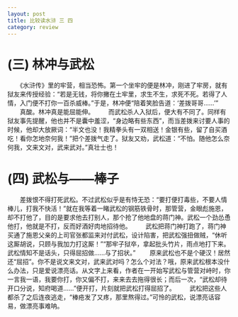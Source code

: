 ```yaml
---
layout: post
title: 比较读水浒 三 四
category: review
---
```


# (三) 林冲与武松
　　《水浒传》里的牢营，相当恐怖。第一个坐牢的便是林冲，刚进了牢房，就有狱友来传授经验：“若是无钱，将你撇在土牢里，求生不生，求死不死。若得了人情，入门便不打你一百杀威棒。”于是，林冲便“陪着笑脸告道：‘差拨哥哥……’”
　　真酸。林冲真是能屈能伸。
　　而武松杀人入狱后，便大有不同了。同样有狱友事先提醒，他也并不是囊中羞涩，“身边略有些东西”，而当差拨来讨要人事的时候，他却大放厥词：“半文也没！我精拳头有一双相送！金银有些，留了自买酒吃！看你怎地奈何我！”把个差拨气走了。狱友又劝，武松道：“不怕。随他怎么奈何我，文来文对，武来武对。”真壮士也！

# (四) 武松与——棒子
　　差拨恨不得打死武松。不过武松似乎是有恃无恐：“要打便打毒些，不要人情棒儿，打我不快活！”就在我等着一睹武松的钢筋铁骨时，那管营，金眼彪施恩，却不打他了，目的是要求他去打别人，那个抢了他地盘的蒋门神。武松一个劲怂恿他打，他就是不打，反而好酒好肉地招待他。
　　武松把蒋门神打跑了，蒋门神买通了施恩父亲的上司官张都监来对付武松，设计陷害，把武松强扭做贼，“休听这厮胡说，只顾与我加力打这厮！”“那牢子狱卒，拿起批头竹片，雨点地打下来。武松情知不是话头，只得屈招做……与了招状。”
　　原来武松也不是个硬汉！居然还“屈招”。你不是说文来文对，武来武对吗？怎么个对法？哦，原来武松根本没什么办法，只是爱说漂亮话。从文字上来看，作者在一开始写武松与管营对峙时，你一言我一语，我要你打，你又偏不打，来来去去拖得很长；而后一次，“武松却待开口分说，知府喝道……”便开打，片刻就把武松打得屈招了。
　　武松把这些人都杀了之后连夜逃走，“棒疮发了又疼，那里熬得过。”可怜的武松，说漂亮话容易，做漂亮事难呐。

